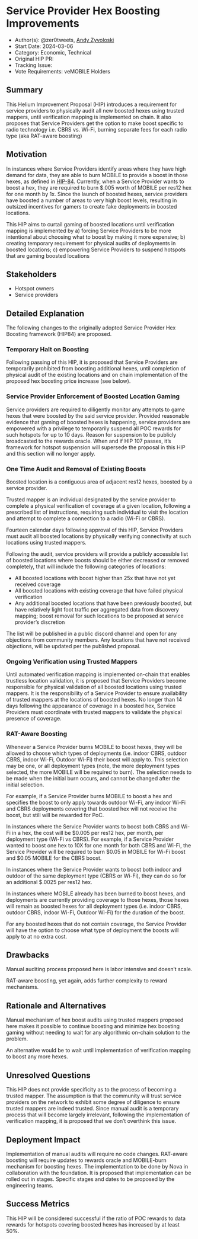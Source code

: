 # Service Provider Hex Boosting Improvements 

- Author(s): @zer0tweets, [Andy Zyvoloski](https://github.com/heatedlime)
- Start Date: 2024-03-06
- Category: Economic, Technical
- Original HIP PR:
- Tracking Issue: 
- Vote Requirements: veMOBILE Holders

## Summary

This Helium Improvement Proposal (HIP) introduces a requirement for service providers to physically audit all new boosted hexes using trusted mappers, until verification mapping is implemented on chain. It also proposes that Service Providers get the option to make boost specific to radio technology i.e. CBRS vs. Wi-Fi, burning separate fees for each radio type (aka RAT-aware boosting)

## Motivation

In instances where Service Providers identify areas where they have high demand for data, they are able to burn MOBILE to provide a boost in those hexes, as defined in [HIP-84](https://github.com/helium/HIP/blob/main/0084-service-provider-hex-boosting.md). Currently, when a Service Provider wants to boost a hex, they are required to burn $.005 worth of MOBILE per res12 hex for one month by 1x. Since the launch of boosted hexes, service providers have boosted a number of areas to very high boost levels, resulting in outsized incentives for gamers to create fake deployments in boosted locations.  

This HIP aims to curtail gaming of boosted locations until verification mapping is implemented by a) forcing Service Providers to be more intentional about choosing what to boost by making it more expensive; b) creating temporary requirement for physical audits of deployments in boosted locations; c) empowering Service Providers to suspend hotspots that are gaming boosted locations

## Stakeholders

-   Hotspot owners
-   Service providers
    

## Detailed Explanation

The following changes to the originally adopted Service Provider Hex Boosting framework (HIP84) are proposed.

### Temporary Halt on Boosting

Following passing of this HIP, it is proposed that Service Providers are temporarily prohibited from boosting additional hexes, until completion of physical audit of the existing locations and on chain implementation of the proposed hex boosting price increase (see below).

### Service Provider Enforcement of Boosted Location Gaming  

Service providers are required to diligently monitor any attempts to game hexes that were boosted by the said service provider. Provided reasonable evidence that gaming of boosted hexes is happening, service providers are empowered with a privilege to temporarily suspend all POC rewards for such hotspots for up to 10 days. Reason for suspension to be publicly broadcasted to the rewards oracle. When and if HIP 107 passes, it’s framework for hotspot suspension will supersede the proposal in this HIP and this section will no longer apply.


### One Time Audit and Removal of Existing Boosts

Boosted location is a contiguous area of adjacent res12 hexes, boosted by a service provider.

Trusted mapper is an individual designated by the service provider to complete a physical verification of coverage at a given location, following a prescribed list of instructions, requiring such individual to visit the location and attempt to complete a connection to a radio (Wi-Fi or CBRS).

Fourteen calendar days following approval of this HIP, Service Providers must audit all boosted locations by physically verifying connectivity at such locations using trusted mappers.

Following the audit, service providers will provide a publicly accessible list of boosted locations where boosts should be either decreased or removed completely, that will include the following categories of locations:

-   All boosted locations with boost higher than 25x that have not yet received coverage
-   All boosted locations with existing coverage that have failed physical verification
-   Any additional boosted locations that have been previously boosted, but have relatively light foot traffic per aggregated data from discovery mapping; boost removal for such locations to be proposed at service provider’s discretion

The list will be published in a public discord channel and open for any objections from community members. Any locations that have not received objections, will be updated per the published proposal.

### Ongoing Verification using Trusted Mappers
Until automated verification mapping is implemented on-chain that enables trustless location validation, it is proposed that Service Providers become responsible for physical validation of all boosted locations using trusted mappers. It is the responsibility of a Service Provider to ensure availability of trusted mappers at the locations of boosted hexes. No longer than 14 days following the appearance of coverage in a boosted hex, Service Providers must coordinate with trusted mappers to validate the physical presence of coverage.

### RAT-Aware Boosting
Whenever a Service Provider burns MOBILE to boost hexes, they will be allowed to choose which types of deployments (i.e. indoor CBRS, outdoor CBRS, indoor Wi-Fi, Outdoor Wi-Fi) their boost will apply to. This selection may be one, or all deployment types (note, the more deployment types selected, the more MOBILE will be required to burn). The selection needs to be made when the initial burn occurs, and cannot be changed after the initial selection.

For example, if a Service Provider burns MOBILE to boost a hex and specifies the boost to only apply towards outdoor Wi-Fi, any indoor Wi-Fi and CBRS deployments covering that boosted hex will not receive the boost, but still will be rewarded for PoC.

In instances where the Service Provider wants to boost both CBRS and Wi-Fi in a hex, the cost will be $0.005 per res12 hex, per month, per deployment type (Wi-Fi vs CBRS). For example, if a Service Provider wanted to boost one hex to 10X for one month for both CBRS and Wi-Fi, the Service Provider will be required to burn $0.05 in MOBILE for Wi-Fi boost and $0.05 MOBILE for the CBRS boost.

In instances where the Service Provider wants to boost both indoor and outdoor of the same deployment type (CBRS or Wi-Fi), they can do so for an additional $.0025 per res12 hex.

In instances where MOBILE already has been burned to boost hexes, and deployments are currently providing coverage to those hexes, those hexes will remain as boosted hexes for all deployment types (i.e. indoor CBRS, outdoor CBRS, indoor Wi-Fi, Outdoor Wi-Fi) for the duration of the boost.

For any boosted hexes that do not contain coverage, the Service Provider will have the option to choose what type of deployment the boosts will apply to at no extra cost.

## Drawbacks

Manual auditing process proposed here is labor intensive and doesn’t scale.

RAT-aware boosting, yet again, adds further complexity to reward mechanisms.

## Rationale and Alternatives

Manual mechanism of hex boost audits using trusted mappers proposed here makes it possible to continue boosting and minimize hex boosting gaming without needing to wait for any algorithmic on-chain solution to the problem.

An alternative would be to wait until implementation of verification mapping to boost any more hexes.

## Unresolved Questions

This HIP does not provide specificity as to the process of becoming a trusted mapper. The assumption is that the community will trust service providers on the network to exhibit some degree of diligence to ensure trusted mappers are indeed trusted. Since manual audit is a temporary process that will become largely irrelevant, following the implementation of verification mapping, it is proposed that we don’t overthink this issue.

## Deployment Impact

Implementation of manual audits will require no code changes. RAT-aware boosting will require updates to rewards oracle and MOBILE-burn mechanism for boosting hexes. The implementation to be done by Nova in collaboration with the foundation. It is proposed that implementation can be rolled out in stages. Specific stages and dates to be proposed by the engineering teams.

## Success Metrics

This HIP will be considered successful if the ratio of POC rewards to data rewards for hotspots covering boosted hexes has increased by at least 50%.

